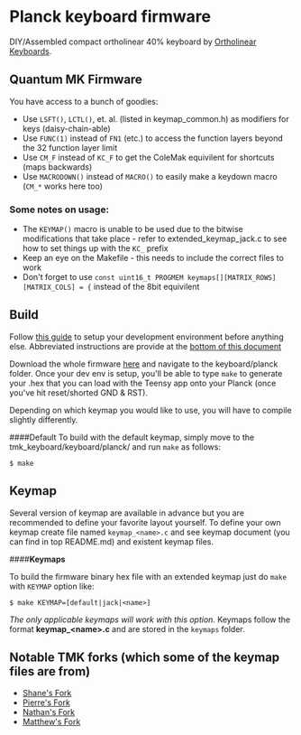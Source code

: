 Planck keyboard firmware
======================
DIY/Assembled compact ortholinear 40% keyboard by [Ortholinear Keyboards](http://ortholinearkeyboards.com).

## Quantum MK Firmware
You have access to a bunch of goodies:

- Use `LSFT()`, `LCTL()`, et. al. (listed in keymap_common.h) as modifiers for keys (daisy-chain-able)
- Use `FUNC(1)` instead of `FN1` (etc.) to access the function layers beyond the 32 function layer limit
- Use `CM_F` instead of `KC_F` to get the ColeMak equivilent for shortcuts (maps backwards)
- Use `MACRODOWN()` instead of `MACRO()` to easily make a keydown macro (`CM_*` works here too)

### Some notes on usage:

- The `KEYMAP()` macro is unable to be used due to the bitwise modifications that take place - refer to extended_keymap_jack.c to see how to set things up with the `KC_` prefix
- Keep an eye on the Makefile - this needs to include the correct files to work
- Don't forget to use `const uint16_t PROGMEM keymaps[][MATRIX_ROWS][MATRIX_COLS] = {` instead of the 8bit equivilent

## Build

Follow [this guide](http://deskthority.net/workshop-f7/how-to-build-your-very-own-keyboard-firmware-t7177.html) to setup your development environment before anything else. Abbreviated instructions are provide at the [bottom of this document](https://github.com/rswiernik/tmk_keyboard/tree/rswiernik_dev/keyboard/planck#environment-setup)

Download the whole firmware [here](https://github.com/jackhumbert/tmk_keyboard/archive/master.zip) and navigate to the keyboard/planck folder. Once your dev env is setup, you'll be able to type `make` to generate your .hex that you can load with the Teensy app onto your Planck (once you've hit reset/shorted GND & RST). 

Depending on which keymap you would like to use, you will have to compile slightly differently.

####Default
To build with the default keymap, simply move to the tmk\_keyboard/keyboard/planck/ and run `make` as follows:
```
$ make
```

## Keymap
Several version of keymap are available in advance but you are recommended to define your favorite layout yourself. To define your own keymap create file named `keymap_<name>.c` and see keymap document (you can find in top README.md) and existent keymap files.
    
####**Keymaps**

To build the firmware binary hex file with an extended keymap just do `make` with `KEYMAP` option like:
```
$ make KEYMAP=[default|jack|<name>]
```
_The only applicable keymaps will work with this option._ Keymaps follow the format **__keymap\_\<name\>.c__** and are stored in the `keymaps` folder.

## Notable TMK forks (which some of the keymap files are from)
- [Shane's Fork](https://github.com/shanecelis/tmk_keyboard/tree/master/keyboard/planck)
- [Pierre's Fork](https://github.com/pcarrier/tmk_keyboard/blob/pcarrier/planck/keyboard/gh60/keymap_planck.c)
- [Nathan's Fork](https://github.com/nathanrosspowell/tmk_keyboard/tree/planck-jack/keyboard/planck)
- [Matthew's Fork](https://github.com/pepers/tmk_keyboard/tree/master/keyboard/planck_grid)

